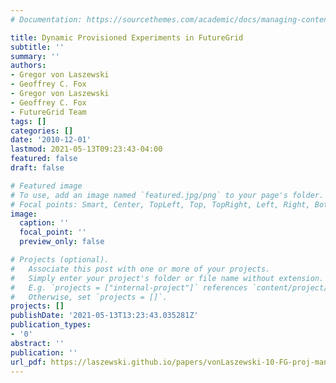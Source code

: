 ```yaml
---
# Documentation: https://sourcethemes.com/academic/docs/managing-content/

title: Dynamic Provisioned Experiments in FutureGrid
subtitle: ''
summary: ''
authors:
- Gregor von Laszewski
- Geoffrey C. Fox
- Gregor von Laszewski
- Geoffrey C. Fox
- FutureGrid Team
tags: []
categories: []
date: '2010-12-01'
lastmod: 2021-05-13T09:23:43-04:00
featured: false
draft: false

# Featured image
# To use, add an image named `featured.jpg/png` to your page's folder.
# Focal points: Smart, Center, TopLeft, Top, TopRight, Left, Right, BottomLeft, Bottom, BottomRight.
image:
  caption: ''
  focal_point: ''
  preview_only: false

# Projects (optional).
#   Associate this post with one or more of your projects.
#   Simply enter your project's folder or file name without extension.
#   E.g. `projects = ["internal-project"]` references `content/project/deep-learning/index.md`.
#   Otherwise, set `projects = []`.
projects: []
publishDate: '2021-05-13T13:23:43.035281Z'
publication_types:
- '0'
abstract: ''
publication: ''
url_pdf: https://laszewski.github.io/papers/vonLaszewski-10-FG-proj-management.pdf
---
```

